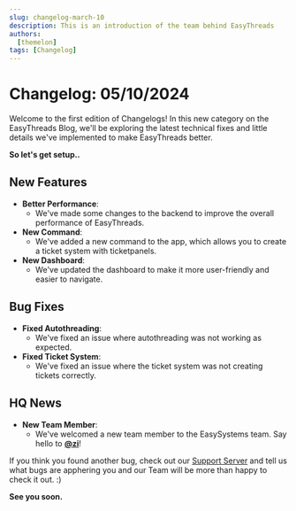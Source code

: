 ```yaml
---
slug: changelog-march-10
description: This is an introduction of the team behind EasyThreads
authors:
  [themelon]
tags: [Changelog]
---
```

# Changelog: 05/10/2024

Welcome to the first edition of Changelogs! In this new category on the EasyThreads Blog, we'll be exploring the latest technical fixes and little details we've implemented to make EasyThreads better. 

**So let's get setup..**

## New Features
- **Better Performance**: 
    - We've made some changes to the backend to improve the overall performance of EasyThreads.
- **New Command**: 
    - We've added a new command to the app, which allows you to create a ticket system with ticketpanels.
- **New Dashboard**:
    - We've updated the dashboard to make it more user-friendly and easier to navigate.

## Bug Fixes
- **Fixed Autothreading**: 
    - We've fixed an issue where autothreading was not working as expected.
- **Fixed Ticket System**:
    - We've fixed an issue where the ticket system was not creating tickets correctly.

## HQ News
- **New Team Member**:
    - We've welcomed a new team member to the EasySystems team. Say hello to **[@zi](/blog/meet-the-team#zi)**!



If you think you found another bug, check out our [Support Server](https://discord.com/invite/3rgReesP5Q) and tell us what bugs are apphering you and our Team will be more than happy to check it out. :)

**See you soon.**